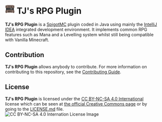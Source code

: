 # ![](/src/main/resources/icon.png) TJ's RPG Plugin
**TJ's RPG Plugin** is a [SpigotMC](https://www.spigotmc.org/) plugin coded in Java using mainly the [IntelliJ IDEA](https://www.jetbrains.com/idea/) integrated development environment. It implements common RPG features such as Mana and a Levelling system whilst still being compatible with Vanilla Minecraft.

## Contribution
**TJ's RPG Plugin** allows anybody to contribute. For more information on contributing to this repository, see the [Contributing Guide](CONTRIBUTING.md).

## License
**TJ's RPG Plugin** is licensed under the [CC BY-NC-SA 4.0 International](LICENSE.md) license which can be seen at [the official Creative Commons page](https://creativecommons.org/licenses/by-nc-sa/4.0/) or by going to the [LICENSE.md](LICENSE.md) file.<br>
![CC BY-NC-SA 4.0 Internation License Image](https://i.creativecommons.org/l/by-nc-sa/4.0/88x31.png)
